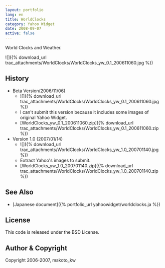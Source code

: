 ```yaml
---
layout: portfolio
lang: en
title: WorldClocks
category: Yahoo Widget
date: 2008-09-07
active: false
---
```

World Clocks and Weather. 

![]({% download_url trac_attachments/WorldClocks/WorldClocks_yw_0.1_200611060.jpg %})

## History

* Beta Version(2006/11/06)
  * ![]({% download_url trac_attachments/WorldClocks/WorldClocks_yw_0.1_200611060.jpg %})
  * I can't submit this version because it includes some images of original Yahoo Widget.
  *  [WorldClocks_yw_0.1_200611060.zip]({% download_url trac_attachments/WorldClocks/WorldClocks_yw_0.1_200611060.zip %})
* Version 1.0 (2007/01/14)
  * ![]({% download_url trac_attachments/WorldClocks/WorldClocks_yw_1.0_200701140.jpg %})
  * Extract Yahoo's images to submit.
  *  [WorldClocks_yw_1.0_200701140.zip]({% download_url trac_attachments/WorldClocks/WorldClocks_yw_1.0_200701140.zip %})
 
## See Also

* [Japanese document]({% portfolio_url yahoowidget/worldclocks.ja %})

## License

This code is released under the BSD License.

## Author & Copyright

Copyright 2006-2007, makoto_kw 